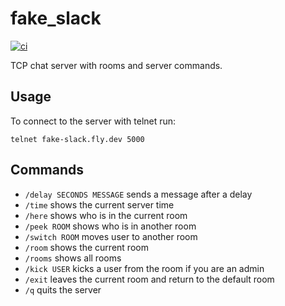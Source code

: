 # fake_slack

[![ci](https://github.com/mvkvc/fake_slack/actions/workflows/ci.yaml/badge.svg?branch=main)](https://github.com/mvkvc/fake_slack/actions/workflows/ci.yaml)

TCP chat server with rooms and server commands.

## Usage

To connect to the server with telnet run:

`telnet fake-slack.fly.dev 5000`

## Commands

- `/delay SECONDS MESSAGE` sends a message after a delay
- `/time` shows the current server time
- `/here` shows who is in the current room
- `/peek ROOM` shows who is in another room
- `/switch ROOM` moves user to another room
- `/room` shows the current room
- `/rooms` shows all rooms
- `/kick USER` kicks a user from the room if you are an admin
- `/exit` leaves the current room and return to the default room
- `/q` quits the server

